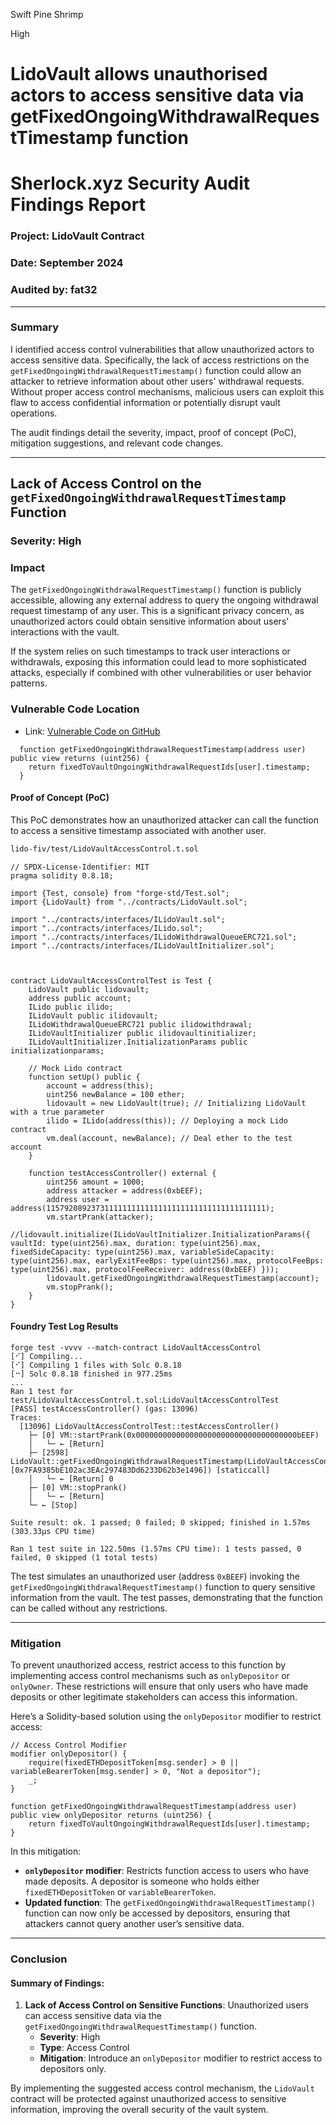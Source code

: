Swift Pine Shrimp

High

# LidoVault allows unauthorised actors to access sensitive data via getFixedOngoingWithdrawalRequestTimestamp function

# Sherlock.xyz Security Audit Findings Report

### Project: LidoVault Contract
### Date: September 2024
### Audited by: fat32

---

### Summary

I identified access control vulnerabilities that allow unauthorized actors to access sensitive data. Specifically, the lack of access restrictions on the `getFixedOngoingWithdrawalRequestTimestamp()` function could allow an attacker to retrieve information about other users' withdrawal requests. Without proper access control mechanisms, malicious users can exploit this flaw to access confidential information or potentially disrupt vault operations.

The audit findings detail the severity, impact, proof of concept (PoC), mitigation suggestions, and relevant code changes. 

---

## Lack of Access Control on the `getFixedOngoingWithdrawalRequestTimestamp` Function

### **Severity**: High

### **Impact**

The `getFixedOngoingWithdrawalRequestTimestamp()` function is publicly accessible, allowing any external address to query the ongoing withdrawal request timestamp of any user. This is a significant privacy concern, as unauthorized actors could obtain sensitive information about users' interactions with the vault.

If the system relies on such timestamps to track user interactions or withdrawals, exposing this information could lead to more sophisticated attacks, especially if combined with other vulnerabilities or user behavior patterns.

### **Vulnerable Code Location**
- Link: [Vulnerable Code on GitHub](https://github.com/sherlock-audit/2024-08-saffron-finance/blob/main/lido-fiv/contracts/LidoVault.sol#L142-L144)
```solidity
  function getFixedOngoingWithdrawalRequestTimestamp(address user) public view returns (uint256) {
    return fixedToVaultOngoingWithdrawalRequestIds[user].timestamp;
  }
```

#### **Proof of Concept (PoC)**

This PoC demonstrates how an unauthorized attacker can call the function to access a sensitive timestamp associated with another user.
```txt
lido-fiv/test/LidoVaultAccessControl.t.sol
```
```solidity
// SPDX-License-Identifier: MIT
pragma solidity 0.8.18;

import {Test, console} from "forge-std/Test.sol";
import {LidoVault} from "../contracts/LidoVault.sol";

import "../contracts/interfaces/ILidoVault.sol";
import "../contracts/interfaces/ILido.sol";
import "../contracts/interfaces/ILidoWithdrawalQueueERC721.sol";
import "../contracts/interfaces/ILidoVaultInitializer.sol";



contract LidoVaultAccessControlTest is Test {
    LidoVault public lidovault;
    address public account;
    ILido public ilido;
    ILidoVault public ilidovault;
    ILidoWithdrawalQueueERC721 public ilidowithdrawal;
    ILidoVaultInitializer public ilidovaultinitializer;
    ILidoVaultInitializer.InitializationParams public initializationparams;

    // Mock Lido contract
    function setUp() public {
        account = address(this);
        uint256 newBalance = 100 ether;
        lidovault = new LidoVault(true); // Initializing LidoVault with a true parameter
        ilido = ILido(address(this)); // Deploying a mock Lido contract
        vm.deal(account, newBalance); // Deal ether to the test account
    }

    function testAccessController() external {
        uint256 amount = 1000;
        address attacker = address(0xbEEF);
        address user = address(1157920892373111111111111111111111111111111111111);
        vm.startPrank(attacker);
        //lidovault.initialize(ILidoVaultInitializer.InitializationParams({ vaultId: type(uint256).max, duration: type(uint256).max, fixedSideCapacity: type(uint256).max, variableSideCapacity: type(uint256).max, earlyExitFeeBps: type(uint256).max, protocolFeeBps: type(uint256).max, protocolFeeReceiver: address(0xbEEF) }));
        lidovault.getFixedOngoingWithdrawalRequestTimestamp(account);
        vm.stopPrank();
    }
}
```

#### **Foundry Test Log Results**
```text
forge test -vvvv --match-contract LidoVaultAccessControl
[⠊] Compiling...
[⠊] Compiling 1 files with Solc 0.8.18
[⠒] Solc 0.8.18 finished in 977.25ms
...
Ran 1 test for test/LidoVaultAccessControl.t.sol:LidoVaultAccessControlTest
[PASS] testAccessController() (gas: 13096)
Traces:
  [13096] LidoVaultAccessControlTest::testAccessController()
    ├─ [0] VM::startPrank(0x000000000000000000000000000000000000bEEF)
    │   └─ ← [Return] 
    ├─ [2598] LidoVault::getFixedOngoingWithdrawalRequestTimestamp(LidoVaultAccessControlTest: [0x7FA9385bE102ac3EAc297483Dd6233D62b3e1496]) [staticcall]
    │   └─ ← [Return] 0
    ├─ [0] VM::stopPrank()
    │   └─ ← [Return] 
    └─ ← [Stop] 

Suite result: ok. 1 passed; 0 failed; 0 skipped; finished in 1.57ms (303.33µs CPU time)

Ran 1 test suite in 122.50ms (1.57ms CPU time): 1 tests passed, 0 failed, 0 skipped (1 total tests)
```

The test simulates an unauthorized user (address `0xBEEF`) invoking the `getFixedOngoingWithdrawalRequestTimestamp()` function to query sensitive information from the vault. The test passes, demonstrating that the function can be called without any restrictions.

---

### **Mitigation**

To prevent unauthorized access, restrict access to this function by implementing access control mechanisms such as `onlyDepositor` or `onlyOwner`. These restrictions will ensure that only users who have made deposits or other legitimate stakeholders can access this information.

Here’s a Solidity-based solution using the `onlyDepositor` modifier to restrict access:

```solidity
// Access Control Modifier
modifier onlyDepositor() {
    require(fixedETHDepositToken[msg.sender] > 0 || variableBearerToken[msg.sender] > 0, "Not a depositor");
    _;
}

function getFixedOngoingWithdrawalRequestTimestamp(address user) public view onlyDepositor returns (uint256) {
    return fixedToVaultOngoingWithdrawalRequestIds[user].timestamp;
}
```

In this mitigation:

- **`onlyDepositor` modifier**: Restricts function access to users who have made deposits. A depositor is someone who holds either `fixedETHDepositToken` or `variableBearerToken`.
- **Updated function**: The `getFixedOngoingWithdrawalRequestTimestamp()` function can now only be accessed by depositors, ensuring that attackers cannot query another user’s sensitive data.

---

### Conclusion

#### Summary of Findings:
1. **Lack of Access Control on Sensitive Functions**: Unauthorized users can access sensitive data via the `getFixedOngoingWithdrawalRequestTimestamp()` function. 
   - **Severity**: High
   - **Type**: Access Control
   - **Mitigation**: Introduce an `onlyDepositor` modifier to restrict access to depositors only.

By implementing the suggested access control mechanism, the `LidoVault` contract will be protected against unauthorized access to sensitive information, improving the overall security of the vault system.

